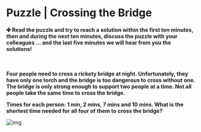 # Puzzle | Crossing the Bridge

#### ✤ Read the puzzle and try to reach a solution within the first ten minutes, then and during the next ten minutes, discuss the puzzle with your colleagues ... and the last five minutes we will hear from you the solutions!

<br>

**Four people need to cross a rickety bridge at night. Unfortunately, they have only one torch and the bridge is too dangerous to cross without one. The bridge is only strong enough to support two people at a time. Not all people take the same time to cross the bridge.**

**Times for each person: 1 min, 2 mins, 7 mins and 10 mins. What is the shortest time needed for all four of them to cross the bridge?**


![img](https://i.ytimg.com/vi/PQ4PxIO-aq0/maxresdefault.jpg)